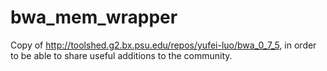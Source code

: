 bwa_mem_wrapper
===============

Copy of http://toolshed.g2.bx.psu.edu/repos/yufei-luo/bwa_0_7_5, in order to be able to share useful additions to the community.
